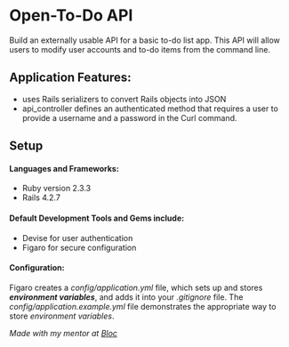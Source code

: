 # Open-To-Do API

Build an externally usable API for a basic to-do list app. This API will allow users to modify user
accounts and to-do items from the command line. 

## Application Features:
* uses Rails serializers to convert Rails objects into JSON
* api_controller defines an authenticated method that requires a user to provide a username and a password in the Curl command.


## Setup 

#### Languages and Frameworks: 
* Ruby version 2.3.3
* Rails 4.2.7

#### Default Development Tools and Gems include:

* Devise  for user authentication
* Figaro for secure configuration

#### Configuration:
Figaro creates a _config/application.yml_ file, which sets up and stores  **_environment variables_**, and adds it into your _.gitignore_ file. The _config/application.example.yml_ file demonstrates the appropriate way to store _environment variables_.

_Made with my mentor at [Bloc](http://bloc.io)_

